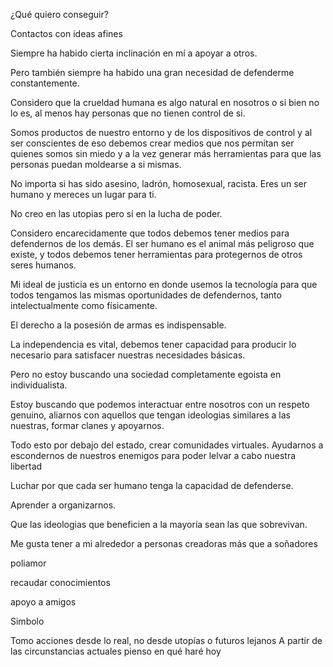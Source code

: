 ¿Qué quiero conseguir?

Contactos con ideas afines


Siempre ha habido cierta inclinación en mí a apoyar a otros.

Pero también siempre ha habido una gran necesidad de defenderme constantemente.

Considero que la crueldad humana es algo natural en nosotros o si bien no lo es, al menos hay personas que no tienen control de si.

Somos productos de nuestro entorno y de los dispositivos de control y al ser conscientes de eso debemos crear medios que nos permitan ser quienes somos sin miedo y a la vez generar más herramientas para que las personas puedan moldearse a si mismas.

No importa si has sido asesino, ladrón, homosexual, racista. Eres un ser humano y mereces un lugar para ti.

No creo en las utopias pero sí en la lucha de poder.

Considero encarecidamente que todos debemos tener medios para defendernos de los demás. El ser humano es el animal más peligroso que existe, y todos debemos tener herramientas para protegernos de otros seres humanos.

Mi ideal de justicia es un entorno en donde usemos la tecnología para que todos tengamos las mismas oportunidades de defendernos, tanto intelectualmente como físicamente.

El derecho a la posesión de armas es indispensable.

La independencia es vital, debemos tener capacidad para producir lo necesario para satisfacer nuestras necesidades básicas.

Pero no estoy buscando una sociedad completamente egoista en individualista.

Estoy buscando que podemos interactuar entre nosotros con un respeto genuino, aliarnos con aquellos que tengan ideologias similares a las nuestras, formar clanes y apoyarnos.


Todo esto por debajo del estado, crear comunidades virtuales. Ayudarnos a escondernos de nuestros enemigos para poder lelvar a cabo nuestra libertad

Luchar por que cada ser humano tenga la capacidad de defenderse.

Aprender a organizarnos.

Que las ideologias que beneficien a la mayoría sean las que sobrevivan.

Me gusta tener a mi alrededor a personas creadoras más que a soñadores

poliamor

recaudar conocimientos

apoyo a amigos

Simbolo

Tomo acciones desde lo real, no desde utopías o futuros lejanos A partir de las circunstancias actuales pienso en qué haré hoy